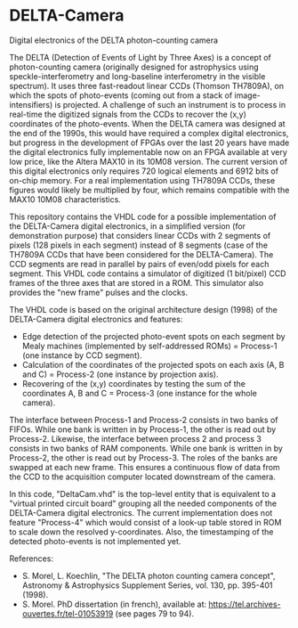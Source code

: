 # DELTA-Camera
Digital electronics of the DELTA photon-counting camera

The DELTA (Detection of Events of Light by Three Axes) is a concept of photon-counting camera (originally designed for astrophysics using speckle-interferometry and long-baseline interferometry in the visible spectrum). It uses three fast-readout linear CCDs (Thomson TH7809A), on which the spots of photo-events (coming out from a stack of image-intensifiers) is projected. A challenge of such an instrument is to process in real-time the digitized signals from the CCDs to recover the (x,y) coordinates of the photo-events. When the DELTA camera was designed at the end of the 1990s, this would have required a complex digital electronics, but progress in the development of FPGAs over the last 20 years have made the digital electronics fully implementable now on an FPGA available at very low price, like the Altera MAX10 in its 10M08 version. The current version of this digital electronics only requires 720 logical elements and 6912 bits of on-chip memory. For a real implementation using TH7809A CCDs, these figures would likely be multiplied by four, which remains compatible with the MAX10 10M08 characteristics.

This repository contains the VHDL code for a possible implementation of the DELTA-Camera digital electronics, in a simplified version (for demonstration purpose) that considers linear CCDs with 2 segments of pixels (128 pixels in each segment) instead of 8 segments (case of the TH7809A CCDs that have been considered for the DELTA-Camera). The CCD segments are read in parallel by pairs of even/odd pixels for each segment. This VHDL code contains a simulator of digitized (1 bit/pixel) CCD frames of the three axes that are stored in a ROM. This simulator also provides the "new frame" pulses and the clocks.

The VHDL code is based on the original architecture design (1998) of the DELTA-Camera digital electronics and features:
* Edge detection of the projected photo-event spots on each segment by Mealy machines (implemented by self-addressed ROMs) = Process-1 (one instance by CCD segment).
* Calculation of the coordinates of the projected spots on each axis (A, B and C) = Process-2 (one instance by projection axis).
* Recovering of the (x,y) coordinates by testing the sum of the coordinates A, B and C = Process-3 (one instance for the whole camera).

The interface between Process-1 and Process-2 consists in two banks of FIFOs. While one bank is written in by Process-1, the other is read out by Process-2. Likewise, the interface between process 2 and process 3 consists in two banks of RAM components. While one bank is written in by Process-2, the other is read out by Process-3. The roles of the banks are swapped at each new frame. This ensures a continuous flow of data from the CCD to the acquisition computer located downstream of the camera.

In this code, "DeltaCam.vhd" is the top-level entity that is equivalent to a "virtual printed circuit board" grouping all the needed components of the DELTA-Camera digital electronics. The current implementation does not feature "Process-4" which would consist of a look-up table stored in ROM to scale down the resolved y-coordinates. Also, the timestamping of the detected photo-events is not implemented yet.

References:
* S. Morel, L. Koechlin, "The DELTA photon counting camera concept", Astronomy & Astrophysics Supplement Series, vol. 130, pp. 395-401 (1998). 
* S. Morel. PhD dissertation (in french), available at: https://tel.archives-ouvertes.fr/tel-01053919 (see pages 79 to 94).

